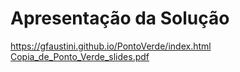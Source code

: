 # Apresentação da Solução
https://gfaustini.github.io/PontoVerde/index.html <br>
[Copia_de_Ponto_Verde_slides.pdf](https://github.com/ICEI-PUC-Minas-PMV-ADS/PontoVerde/files/8993893/Copia_de_Ponto_Verde_slides.pdf)

